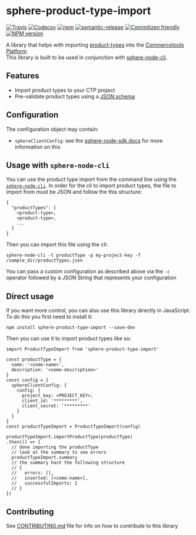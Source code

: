 # sphere-product-type-import

[![Travis][travis-badge]][travis-url]
[![Codecov][codecov-badge]][codecov-url]
[![npm][npm-lic-badge]][npm-lic-url]
[![semantic-release][semantic-release-badge]][semantic-release-url]
[![Commitizen friendly][commitizen-badge]][commitizen-url]
[![NPM version][npm-image]][npm-url]

A library that helps with importing [product-types](http://dev.commercetools.com/http-api-projects-productTypes.html) into the [Commercetools Platform](http://www.commercetools.com/).  
This library is built to be used in conjunction with [sphere-node-cli](https://github.com/sphereio/sphere-node-cli).

## Features
- Import product types to your CTP project
- Pre-validate product types using a [JSON schema](https://github.com/sphereio/sphere-product-type-import/blob/master/src/product-type-import.js#L7)

## Configuration
The configuration object may contain:
- `sphereClientConfig`: see the [sphere-node-sdk docs](http://sphereio.github.io/sphere-node-sdk/) for more information on this

## Usage with `sphere-node-cli`

You can use the product type import from the command line using the [`sphere-node-cli`](https://github.com/sphereio/sphere-node-cli).
In order for the cli to import product types, the file to import from must be JSON and follow the this structure:
```
{
  "productTypes": [
    <product-type>,
    <product-type>,
    ...
  ]
}
```
Then you can import this file using the cli:
```
sphere-node-cli -t productType -p my-project-key -f /sample_dir/productTypes.json
```
You can pass a custom configuration as described above via the `-c` operator followed by a JSON String that represents your configuration

## Direct usage

If you want more control, you can also use this library directly in JavaScript. To do this you first need to install it:
```
npm install sphere-product-type-import --save-dev
```
Then you can use it to import product types like so:
```
import ProductTypeImport from 'sphere-product-type-import'

const productType = {
  name: '<some-name>',
  description: '<some-description>'
}
const config = {
  sphereClientConfig: {
    config: {
      project_key: <PROJECT_KEY>,
      client_id: '*********',
      client_secret: '*********'
    }
  }
}
const productTypeImport = ProductTypeImport(config)

productTypeImport.importProductType(productType)
.then(() => {
  // done importing the productType
  // look at the summary to see errors
  productTypeImport.summary
  // the summary hast the following structure
  // {
  //   errors: [],
  //   inserted: [<some-name>],
  //   successfulImports: 1
  // }
})
```
## Contributing
  See [CONTRIBUTING.md](CONTRIBUTING.md) file for info on how to contribute to this library

[travis-badge]: https://img.shields.io/travis/sphereio/sphere-product-type-import.svg?style=flat-square
[travis-url]: https://travis-ci.org/sphereio/sphere-product-type-import

[codecov-badge]: https://img.shields.io/codecov/c/github/sphereio/sphere-product-type-import.svg?style=flat-square
[codecov-url]: https://codecov.io/github/sphereio/sphere-product-type-import

[npm-lic-badge]: https://img.shields.io/npm/l/sphere-product-type-import.svg?style=flat-square
[npm-lic-url]: http://spdx.org/licenses/MIT

[semantic-release-badge]: https://img.shields.io/badge/%20%20%F0%9F%93%A6%F0%9F%9A%80-semantic--release-e10079.svg?style=flat-square
[semantic-release-url]: https://github.com/semantic-release/semantic-release

[commitizen-badge]: https://img.shields.io/badge/commitizen-friendly-brightgreen.svg?style=flat-square
[commitizen-url]: http://commitizen.github.io/cz-cli/

[npm-url]: https://npmjs.org/package/sphere-product-type-import
[npm-image]: http://img.shields.io/npm/v/sphere-product-type-import.svg?style=flat-square
[npm-downloads-image]: https://img.shields.io/npm/dt/sphere-product-type-import.svg?style=flat-square
